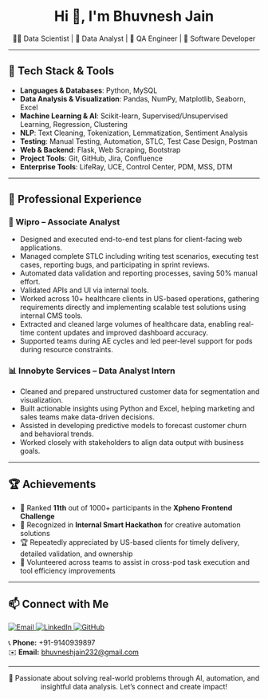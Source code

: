 <h1 align="center">Hi 👋, I'm Bhuvnesh Jain</h1>

<p align="center">
  👨‍💻 Data Scientist | 🧠 Data Analyst | 🧪 QA Engineer | 🤖 Software Developer 
</p>

---

## 🔧 Tech Stack & Tools

- **Languages & Databases**: Python, MySQL  
- **Data Analysis & Visualization**: Pandas, NumPy, Matplotlib, Seaborn, Excel  
- **Machine Learning & AI**: Scikit-learn, Supervised/Unsupervised Learning, Regression, Clustering  
- **NLP**: Text Cleaning, Tokenization, Lemmatization, Sentiment Analysis  
- **Testing**: Manual Testing, Automation, STLC, Test Case Design, Postman
- **Web & Backend**: Flask, Web Scraping, Bootstrap  
- **Project Tools**: Git, GitHub, Jira, Confluence  
- **Enterprise Tools**: LifeRay, UCE, Control Center, PDM, MSS, DTM

---

## 💼 Professional Experience

### 🚀 Wipro – Associate Analyst 

- Designed and executed end-to-end test plans for client-facing web applications.
- Managed complete STLC including writing test scenarios, executing test cases, reporting bugs, and participating in sprint reviews.
- Automated data validation and reporting processes, saving 50% manual effort.
- Validated APIs and UI via internal tools.
- Worked across 10+ healthcare clients in US-based operations, gathering requirements directly and implementing scalable test solutions using internal CMS tools.
- Extracted and cleaned large volumes of healthcare data, enabling real-time content updates and improved dashboard accuracy.
- Supported teams during AE cycles and led peer-level support for pods during resource constraints.

### 📊 Innobyte Services – Data Analyst Intern  

- Cleaned and prepared unstructured customer data for segmentation and visualization.
- Built actionable insights using Python and Excel, helping marketing and sales teams make data-driven decisions.
- Assisted in developing predictive models to forecast customer churn and behavioral trends.
- Worked closely with stakeholders to align data output with business goals.

---

## 🏆 Achievements

- 🥇 Ranked **11th** out of 1000+ participants in the **Xpheno Frontend Challenge**
- 🏅 Recognized in **Internal Smart Hackathon** for creative automation solutions
- 🏆 Repeatedly appreciated by US-based clients for timely delivery, detailed validation, and ownership
- 🧠 Volunteered across teams to assist in cross-pod task execution and tool efficiency improvements

---

## 📫 Connect with Me

<p align="left">
  <a href="mailto:bhuvneshjain232@gmail.com" target="_blank">
    <img src="https://img.shields.io/badge/Gmail-D14836?style=for-the-badge&logo=gmail&logoColor=white" alt="Email">
  </a>
  <a href="https://www.linkedin.com/in/bhuvnesh-jain-2b7a251bb/" target="_blank">
    <img src="https://img.shields.io/badge/LinkedIn-0A66C2?style=for-the-badge&logo=linkedin&logoColor=white" alt="LinkedIn">
  </a>
  <a href="https://github.com/Bhuvneshjai" target="_blank">
    <img src="https://img.shields.io/badge/GitHub-181717?style=for-the-badge&logo=github&logoColor=white" alt="GitHub">
  </a>
</p>

📞 **Phone:** +91-9140939897  
✉️ **Email:** bhuvneshjain232@gmail.com  

---

<p align="center">
  🚀 Passionate about solving real-world problems through AI, automation, and insightful data analysis. Let’s connect and create impact!
</p>
